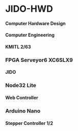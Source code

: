 # JIDO-HWD
#### Computer Hardware Design
#### Computer Engineering
#### KMITL 2/63

### FPGA Serveyor6 XC6SLX9
#### JIDO
### Node32 Lite
#### Web Controller
### Arduino Nano
#### Stepper Controller 1/2
